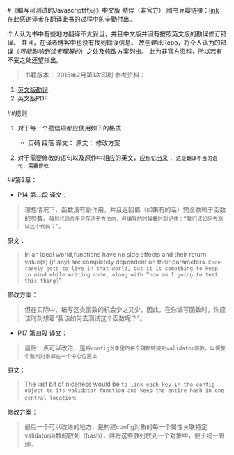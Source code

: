 #《编写可测试的Javascript代码》中文版 勘误（非官方）
图书豆瓣链接：[link](http://book.douban.com/subject/26348084/)
在此感谢[译者](http://www.cnblogs.com/TomXu/)在翻译此书的过程中的辛勤付出。

个人认为书中有些地方翻译不太妥当，并且中文版并没有按照英文版的勘误修订错误。
并且，在译者博客中也没有找到勘误信息。
故创建此Repo，将个人认为的错误（*可能影响到读者理解的*）之处及修改方案列出。
此为非官方资料，所以若有不妥之处还望指出。
>书籍版本：
2015年2月第1次印刷
参考资料：
1. [英文版勘误](http://www.oreilly.com/catalog/errata.csp?isbn=0636920024699)
2. 英文版PDF

##规则
1. 对于每一个勘误项都应使用如下的格式
    * 页码 段落
        译文：
        原文：
        修改方案

2. 对于需要修改的语句以及原作中相应的英文，应`标记`出来： `这是翻译不当的语句，需要修改`

##第2章：
* P14 第二段
 译文：
>理想情况下，函数没有副作用，并且返回值（如果有的话）完全依赖于函数的参数。`虽然代码几乎只存活于方法内，但编写的时候要时刻记住：“我们该如何去测试这个代码？”。`

 原文：
>In an ideal world,functions have no side effects and their return value(s) (if any) are completely dependent on their parameters. `Code rarely gets to live in that world, but it is something to keep in mind while writing code, along with “how am I going to test this thing?”`

 修改方案：
>但在实际中，编写这类函数的机会少之又少，因此，在你编写函数时，你应该时刻想着“我该如何去测试这个函数呢？”。

* P17 第四段
 译文：
>最后一点可以改进，是`将config对象里的每个键都链接到validator函数，以便整个散列对象都在一个中心位置上`

 原文：
>The last bit of niceness would be `to link each key in the config object to its validator function and keep the entire hash in one central location`:

 修改方案：
>最后一个可以改进的地方，是构建config对象的每一个属性关联特定validator函数的散列（hash），并将这些散列放到一个对象中，便于统一管理。



